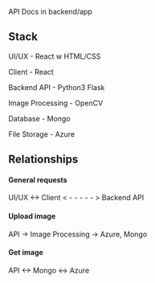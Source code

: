 API Docs in backend/app

## Stack
UI/UX - React w HTML/CSS

Client - React

Backend API - Python3 Flask

Image Processing - OpenCV

Database - Mongo

File Storage - Azure

## Relationships
#### General requests
UI/UX <-> Client  < - - - - - > Backend API

#### Upload image
API -> Image Processing -> Azure, Mongo

#### Get image
API <-> Mongo <-> Azure

